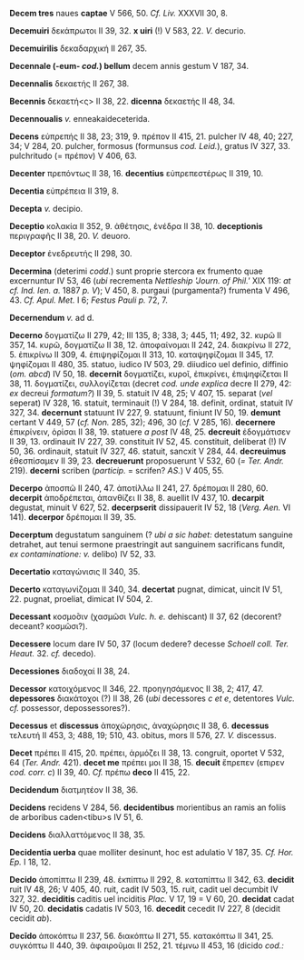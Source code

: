 **Decem tres** naues **captae** V 566, 50. *Cf. Liv.* XXXVII 30, 8.

**Decemuiri** δεκάπρωτοι II 39, 32. **x uiri** (!) V 583, 22. *V.*
decurio.

**Decemuirilis** δεκαδαρχική II 267, 35.

**Decennale (-eum- *cod.*) bellum** decem annis gestum V 187, 34.

**Decennalis** δεκαετής II 267, 38.

**Becennis** δεκαετή\<ς\> II 38, 22. **dicenna** δεκαετής II 48, 34.

**Decennoualis** *v.* enneakaideceterida.

**Decens** εὐπρεπής II 38, 23; 319, 9. πρέπον II 415, 21. pulcher IV 48,
40; 227, 34; V 284, 20. pulcher, formosus (formunsus *cod. Leid.*),
gratus IV 327, 33. pulchritudo (= πρέπον) V 406, 63.

**Decenter** πρεπόντως II 38, 16. **decentius** εὐπρεπεστέρως II 319,
10.

**Decentia** εὐπρέπεια II 319, 8.

**Decepta** *v.* decipio.

**Deceptio** κολακία II 352, 9. ἀθέτησις, ἐνέδρα II 38, 10.
**deceptionis** περιγραφῆς II 38, 20. *V.* deuoro.

**Deceptor** ἐνεδρευτής II 298, 30.

**Decermina** (deterimi *codd.*) sunt proprie stercora ex frumento quae
excernuntur IV 53, 46 (*ubi* recrementa *Nett­leship 'Journ. of Phil.'*
XIX 119: *at cf. Ind. Ien. a.* 1887 *p. V*); V 450, 8. purgaui
(purgamenta?) frumenta V 496, 43. *Cf. Apul. Met.* I 6; *Festus Pauli
p.* 72, 7.

**Decernendum** *v.* ad d.

**Decerno** δογματίζω II 279, 42; III 135, 8; 338, 3; 445, 11; 492, 32.
κυρῶ II 357, 14. κυρῶ, δογματίζω II 38, 12. ἀποφαίνομαι II 242, 24.
διακρίνω II 272, 5. ἐπικρίνω II 309, 4. ἐπιψηφίζομαι II 313, 10.
καταψηφίζομαι II 345, 17. ψηφίζομαι II 480, 35. statuo, iudico IV 503,
29. diiudico uel definio, diffinio (*om. abcd*) IV 50, 18.
**decernit** δογματίζει, κυροῖ, ἐπικρίνει, ἐπιψηφίζεται II 38, 11.
δογματίζει, συλλογίζεται (decret *cod. unde explica* decre II 279, 42:
*ex* decreui *formatum?*) II 39, 5. statuit IV 48, 25; V 407, 15.
separat (*vel* seperat) IV 328, 16. statuit, terminauit (!) V 284, 18.
definit, ordinat, statuit IV 327, 34. **decernunt** statuunt IV 227, 9.
statuunt, finiunt IV 50, 19. **demunt** certant V 449, 57 (*cf. Non.*
285, 32); 496, 30 (*cf.* V 285, 16). **decernere** ἐπικρίνειν, ὁρίσαι II
38, 19. statuere *a post* IV 48, 25. **decreuit** ἐδογμάτισεν II 39, 13.
ordinauit IV 227, 39. constituit IV 52, 45. constituit, deliberat (!) IV
50, 36. ordinauit, statuit IV 327, 46. statuit, sancxit V 284, 44.
**decreuimus** ἐθεσπίσαμεν II 39, 23. **decreuerunt** proposuerunt V
532, 60 (*= Ter. Andr.* 219). **decerni** scriben (*particip.* = scrifen? *AS.*)
V 405, 55.

**Decerpo** ἀποσπῶ II 240, 47. ἀποτίλλω II 241, 27. δρέπομαι II 280, 60.
**decerpit** ἀποδρέπεται, ἀπανθίζει II 38, 8. auellit IV 437, 10.
**decarpit** degustat, minuit V 627, 52. **decerpserit** dissipauerit IV
52, 18 (*Verg. Aen.* VI 141). **decerpor** δρέπομαι II 39, 35.

**Decerptum** degustatum sanguinem (? *ubi a sic habet:* detestatum
sanguine detrahet, aut tenui sermone praestringit aut sanguinem
sacrificans fundit, *ex contaminatione: v.* delibo) IV 52, 33.

**Decertatio** καταγώνισις II 340, 35.

**Decerto** καταγωνίζομαι II 340, 34. **decertat** pugnat, dimicat,
uincit IV 51, 22. pugnat, proeliat, dimicat IV 504, 2.

**Decessant** κοσμο̄σιν (χασμῶσι *Vulc. h. e.* dehiscant) II 37, 62
(decorent? deceant? κοσμῶσι?).

**Decessere** locum dare IV 50, 37 (locum dedere? decesse *Schoell coll.
Ter. Heaut.* 32. *cf.* decedo).

**Decessiones** διαδοχαί II 38, 24.

**Decessor** κατοιχόμενος II 346, 22. προηγησάμενος II 38, 2; 417, 47.
**depessores** διακάτoχoι (?) II 38, 26 (*ubi* decessores *c et e*,
detentores *Vulc. cf.* possessor, depossessores?).

**Decessus** et **discessus** ἀποχώρησις, ἀναχώρησις II 38, 6.
**decessus** τελευτή II 453, 3; 488, 19; 510, 43. obitus, mors II 576,
27. *V.* discessus.

**Decet** πρέπει II 415, 20. πρέπει, ἁρμόζει II 38, 13. congruit,
oportet V 532, 64 (*Ter. Andr.* 421). **decet me** πρέπει μοι II 38,
15. **decuit** ἔπρεπεν (επιρεν *cod. corr. c*) II 39, 40. *Cf.* πρέπω
**deco** II 415, 22.

**Decidendum** διατμητέον II 38, 36.

**Decidens** recidens V 284, 56. **decidentibus** morientibus an ramis
an foliis de arboribus caden\<tibu\>s IV 51, 6.

**Decidens** διαλλαττόμενος II 38, 35.

**Decidentia uerba** quae molliter desinunt, hoc est adulatio V 187, 35.
*Cf. Hor. Ep.* I 18, 12.

**Decido** ἀποπίπτω II 239, 48. ἐκπίπτω II 292, 8. καταπίπτω II 342, 63.
**decidit** ruit IV 48, 26; V 405, 40. ruit, cadit IV 503, 15. ruit,
cadit uel decumbit IV 327, 32. **deciditis** caditis uel inciditis
*Plac.* V 17, 19 = V 60, 20. **decidat** cadat IV 50, 20. **decidatis**
cadatis IV 503, 16. **decedit** cecedit IV 227, 8 (decidit cecidit
*ab*).

**Decīdo** ἀποκόπτω II 237, 56. διακόπτω II 271, 55. κατακόπτω II 341,
25. συγκόπτω II 440, 39. ἀφαιροῦμαι II 252, 21. τέμνω II 453, 16 (dicido
*cod.:*
